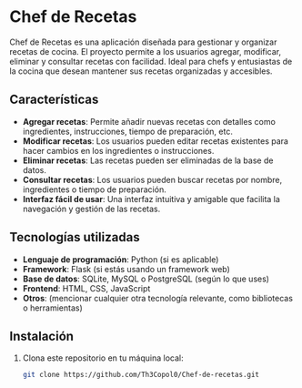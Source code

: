 # Chef de Recetas

Chef de Recetas es una aplicación diseñada para gestionar y organizar recetas de cocina. El proyecto permite a los usuarios agregar, modificar, eliminar y consultar recetas con facilidad. Ideal para chefs y entusiastas de la cocina que desean mantener sus recetas organizadas y accesibles.

## Características

- **Agregar recetas**: Permite añadir nuevas recetas con detalles como ingredientes, instrucciones, tiempo de preparación, etc.
- **Modificar recetas**: Los usuarios pueden editar recetas existentes para hacer cambios en los ingredientes o instrucciones.
- **Eliminar recetas**: Las recetas pueden ser eliminadas de la base de datos.
- **Consultar recetas**: Los usuarios pueden buscar recetas por nombre, ingredientes o tiempo de preparación.
- **Interfaz fácil de usar**: Una interfaz intuitiva y amigable que facilita la navegación y gestión de las recetas.

## Tecnologías utilizadas

- **Lenguaje de programación**: Python (si es aplicable)
- **Framework**: Flask (si estás usando un framework web)
- **Base de datos**: SQLite, MySQL o PostgreSQL (según lo que uses)
- **Frontend**: HTML, CSS, JavaScript
- **Otros**: (mencionar cualquier otra tecnología relevante, como bibliotecas o herramientas)

## Instalación

1. Clona este repositorio en tu máquina local:

   ```bash
   git clone https://github.com/Th3Copol0/Chef-de-recetas.git
